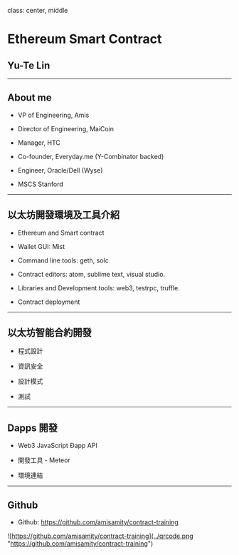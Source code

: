 class: center, middle

# Ethereum Smart Contract
## Yu-Te Lin

---
## About me

- VP of Engineering, Amis

- Director of Engineering, MaiCoin

- Manager, HTC

- Co-founder, Everyday.me (Y-Combinator backed)

- Engineer, Oracle/Dell (Wyse)

- MSCS Stanford

---

## 以太坊開發環境及工具介紹

- Ethereum and Smart contract

- Wallet GUI: Mist

- Command line tools: geth, solc

- Contract editors: atom, sublime text, visual studio.

- Libraries and Development tools: web3, testrpc, truffle.

- Contract deployment

---

## 以太坊智能合約開發

- 程式設計

- 資訊安全

- 設計模式

- 測試

---

## Dapps 開發

- Web3 JavaScript Ðapp API

- 開發工具 - Meteor

- 環境連結

---

## Github
- Github: https://github.com/amisamity/contract-training

![https://github.com/amisamity/contract-training](../qrcode.png "https://github.com/amisamity/contract-training")
